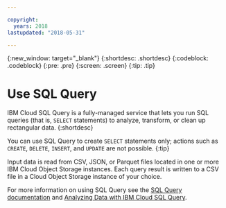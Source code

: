```yaml
---

copyright:
  years: 2018
lastupdated: "2018-05-31"

---
```

{:new_window: target="_blank"}
{:shortdesc: .shortdesc}
{:codeblock: .codeblock}
{:pre: .pre}
{:screen: .screen}
{:tip: .tip}

# Use SQL Query

IBM Cloud SQL Query is a fully-managed service that lets you run SQL queries (that is, `SELECT` statements) to analyze, transform, or clean up rectangular data.
{:shortdesc}

You can use SQL Query to create `SELECT` statements only; actions such as `CREATE`, `DELETE`, `INSERT`, and `UPDATE` are not possible.
{:tip}

Input data is read from CSV, JSON, or Parquet files located in one or more IBM Cloud Object Storage instances.  Each query result is written to a CSV file in a Cloud Object Storage instance of your choice.

For more information on using SQL Query see the [SQL Query documentation](/docs/services/sql-query/sql-query.html) and [Analyzing Data with IBM Cloud SQL Query](https://medium.com/ibm-watson-data-lab/analyzing-data-with-ibm-cloud-sql-query-bc53566a59f5?linkId=49971053).
